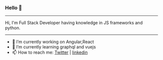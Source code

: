 ### Hello 👋

<hr/>
  
  Hi, I'm Full Stack Developer having knowledge in JS frameworks and python.

<hr/>

<!-- - 🌱  I’m currently learning React Native -->
- 🔭 I’m currently working on Angular,React
- 🌱 I’m currently learning graphql and vuejs
- 📫  How to reach me: [Twitter](https://twitter.com/Hritik25303298) | [linkedin](https://www.linkedin.com/in/hritik-chokker-0370ab146/)

<!--
**hritikchokker/hritikchokker** is a ✨ _special_ ✨ repository because its `README.md` (this file) appears on your GitHub profile.

Here are some ideas to get you started:

- 🔭 I’m currently working on ...
- 🌱 I’m currently learning ...
- 👯 I’m looking to collaborate on ...
- 🤔 I’m looking for help with ...
- 💬 Ask me about ...
- 📫 How to reach me: ...
- 😄 Pronouns: ...
- ⚡ Fun fact: ...
-->
